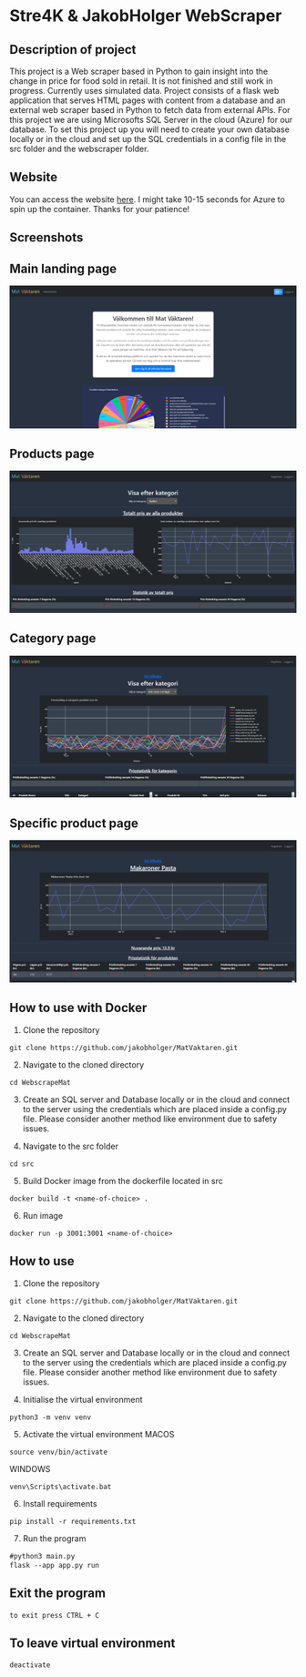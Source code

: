 Stre4K & JakobHolger WebScraper
==============================

## Description of project
This project is a Web scraper based in Python to gain insight into the change in price for food sold in retail. It is not finished and still work in progress. Currently uses simulated data. Project consists of a flask web application that serves HTML pages with content from a database and an external web scraper based in Python to fetch data from external APIs. For this project we are using Microsofts SQL Server in the cloud (Azure) for our database. To set this project up you will need to create your own database locally or in the cloud and set up the SQL credentials in a config file in the src folder and the webscraper folder. 

## Website

You can access the website [here](https://matpris-vaktaren.mangopebble-6ebcdb4f.swedencentral.azurecontainerapps.io/). I might take 10-15 seconds for Azure to spin up the container. Thanks for your patience!

## Screenshots

## Main landing page
![Screenshot 1](screenshots/Homepage.png)

## Products page
![Screenshot 4](screenshots/Products.png)

## Category page
![Screenshot 6](screenshots/Category.png)

## Specific product page
![Screenshot 6](screenshots/SpecificProduct.png)

## How to use with Docker
1. Clone the repository
```
git clone https://github.com/jakobholger/MatVaktaren.git
```
2. Navigate to the cloned directory
```
cd WebscrapeMat
```
3. Create an SQL server and Database locally or in the cloud and connect to the server using the credentials which are placed inside a config.py file. Please consider another method like environment due to safety issues.

4. Navigate to the src folder
```
cd src
```
5. Build Docker image from the dockerfile located in src
```
docker build -t <name-of-choice> .
```
6. Run image
```
docker run -p 3001:3001 <name-of-choice>
```

## How to use

1. Clone the repository
```
git clone https://github.com/jakobholger/MatVaktaren.git
```
2. Navigate to the cloned directory
```
cd WebscrapeMat
```
3. Create an SQL server and Database locally or in the cloud and connect to the server using the credentials which are placed inside a config.py file. Please consider another method like environment due to safety issues.
   
4. Initialise the virtual environment
```
python3 -m venv venv
```
5. Activate the virtual environment
MACOS
```
source venv/bin/activate
```
WINDOWS
```
venv\Scripts\activate.bat
```
6. Install requirements
```
pip install -r requirements.txt
```
7. Run the program
```
#python3 main.py
flask --app app.py run
```


## Exit the program
```
to exit press CTRL + C
```

## To leave virtual environment
```
deactivate
```
